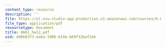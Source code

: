 ```yaml
---
content_type: resource
description: ''
file: https://ol-ocw-studio-app-production.s3.amazonaws.com/courses/6-661-receivers-antennas-and-signals-spring-2003/dd6b63f3eaba1906619ab69f326af2eb_6661_hw12.pdf
file_type: application/pdf
resourcetype: Document
title: 6661_hw12.pdf
uid: dd6b63f3-eaba-1906-619a-b69f326af2eb
---
```

